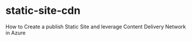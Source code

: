# static-site-cdn
How to Create a publish Static Site and leverage Content Delivery Network in Azure
